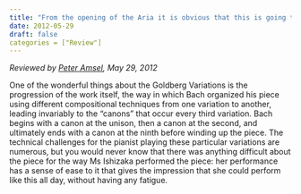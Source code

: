 ```yaml
---
title: "From the opening of the Aria it is obvious that this is going to be a special recording"
date: 2012-05-29
draft: false
categories = ["Review"]
---
```

*Reviewed by [Peter Amsel](http://crazycomposer.blogspot.ca/2012/05/open-goldberg-variations-recording.html), May 29, 2012*

One of the wonderful things about the Goldberg Variations is the progression of the work itself, the way in which Bach organized his piece using different compositional techniques from one variation to another, leading invariably to the “canons” that occur every third variation. Bach begins with a canon at the unison, then a canon at the second, and ultimately ends with a canon at the ninth before winding up the piece. The technical challenges for the pianist playing these particular variations are numerous, but you would never know that there was anything difficult about the piece for the way Ms Ishizaka performed the piece: her performance has a sense of ease to it that gives the impression that she could perform like this all day, without having any fatigue.

